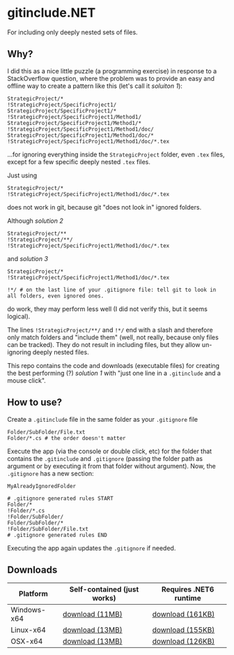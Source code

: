 # gitinclude.NET

For including only deeply nested sets of files. 

## Why?

I did this as a nice little puzzle (a programming exercise) in response to a StackOverflow question, where the problem was to provide an easy and offline way to create a pattern like this (let's call it *soluiton 1*):
```
StrategicProject/*
!StrategicProject/SpecificProject1/
StrategicProject/SpecificProject1/*
!StrategicProject/SpecificProject1/Method1/
StrategicProject/SpecificProject1/Method1/*
!StrategicProject/SpecificProject1/Method1/doc/
StrategicProject/SpecificProject1/Method1/doc/*
!StrategicProject/SpecificProject1/Method1/doc/*.tex
```
...for ignoring everything inside the `StrategicProject` folder, even `.tex` files, except for a few specific deeply nested `.tex` files.

Just using 
```
StrategicProject/*
!StrategicProject/SpecificProject1/Method1/doc/*.tex
```
does not work in git, because git "does not look in" ignored folders.

Although *solution 2*
```
StrategicProject/**
!StrategicProject/**/
!StrategicProject/SpecificProject1/Method1/doc/*.tex
```
and *solution 3*
```
StrategicProject/*
!StrategicProject/SpecificProject1/Method1/doc/*.tex

!*/ # on the last line of your .gitignore file: tell git to look in all folders, even ignored ones.
```
do work, they may perform less well (I did not verify this, but it seems logical).

The lines `!StrategicProject/**/` and `!*/` end with a slash and therefore only match folders and "include them" (well, not really, because only files can be tracked).
They do not result in including files, but they allow un-ignoring deeply nested files.

This repo contains the code and downloads (executable files) for creating the best performing (?) *solution 1* with "just one line in a `.gitinclude` and a mouse click".

## How to use?

Create a `.gitinclude` file in the same folder as your `.gitignore` file
```
Folder/SubFolder/File.txt
Folder/*.cs # the order doesn't matter
```
Execute the app (via the console or double click, etc) for the folder that contains the `.gitinclude` and `.gitignore` (passing the folder path as argument or by executing it from that folder without argument).
Now, the `.gitignore` has a new section:
```
MyAlreadyIgnoredFolder

# .gitignore generated rules START
Folder/*
!Folder/*.cs
!Folder/SubFolder/
Folder/SubFolder/*
!Folder/SubFolder/File.txt
# .gitignore generated rules END
```
Executing the app again updates the `.gitignore` if needed.

## Downloads

| Platform | Self-contained (just works) | Requires .NET6 runtime
| --- | --- | --- |
| Windows-x64 | [download (11MB)](https://github.com/gitinclude/gitinclude.NET/raw/master/ConsoleApp/Executables/windows/gitinclude.exe) | [download (161KB)](https://github.com/gitinclude/gitinclude.NET/raw/master/ConsoleApp/Executables/windows/small-without-dotnet-runtime/gitinclude.exe)
| Linux-x64 | [download (13MB)](https://github.com/gitinclude/gitinclude.NET/raw/master/ConsoleApp/Executables/linux/gitinclude) | [download (155KB)](https://github.com/gitinclude/gitinclude.NET/raw/master/ConsoleApp/Executables/linux/small-without-dotnet-runtime/gitinclude)
| OSX-x64 | [download (13MB)](https://github.com/gitinclude/gitinclude.NET/raw/master/ConsoleApp/Executables/osx/gitinclude) | [download (126KB)](https://github.com/gitinclude/gitinclude.NET/raw/master/ConsoleApp/Executables/osx/small-without-dotnet-runtime/gitinclude)
